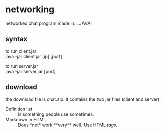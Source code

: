 # networking
networked chat program made in... JAVA!

## syntax
to run client.jar <br />
java -jar client.jar [ip] [port]

to run server.jar <br />
java -jar server.jar [port]

## download

the download file is chat.zip. it contains the two jar files (client and server).

<dl>
  <dt>Definition list</dt>
  <dd>Is something people use sometimes.</dd>

  <dt>Markdown in HTML</dt>
  <dd>Does *not* work **very** well. Use HTML <em>tags</em>.</dd>
</dl>

